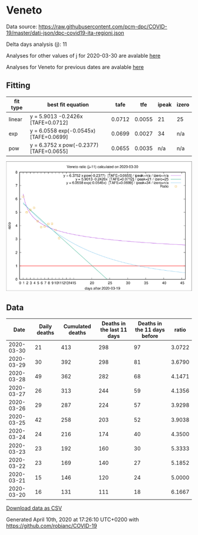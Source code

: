 # Veneto

Data source: https://raw.githubusercontent.com/pcm-dpc/COVID-19/master/dati-json/dpc-covid19-ita-regioni.json

Delta days analysis (j): 11

Analyses for other values of j for 2020-03-30 are avalable [here](../README.md)

Analyses for Veneto for previous dates are avalable [here](../../README.md)

## Fitting 
|fit type|best fit equation|tafe|tfe|ipeak|izero|
|-------|-----|--------|------|---|---|
|linear|y = 5.9013 -0.2426x  [TAFE=0.0712]|0.0712|0.0055|21|25|
|exp|y = 6.0558 exp(-0.0545x)  [TAFE=0.0699]|0.0699|0.0027|34|n/a|
|pow|y = 6.3752 x pow(-0.2377)  [TAFE=0.0655]|0.0655|0.0035|n/a|n/a|

![Plot](COVID-19_veneto_j11_2020-03-30.png)

## Data
|Date|Daily deaths|Cumulated deaths|Deaths in the last 11 days|Deaths in the 11 days before|ratio|
|----|----------|-----------|-------|--------------------|-----|
|2020-03-30|21|413|298|97|3.0722|
|2020-03-29|30|392|298|81|3.6790|
|2020-03-28|49|362|282|68|4.1471|
|2020-03-27|26|313|244|59|4.1356|
|2020-03-26|29|287|224|57|3.9298|
|2020-03-25|42|258|203|52|3.9038|
|2020-03-24|24|216|174|40|4.3500|
|2020-03-23|23|192|160|30|5.3333|
|2020-03-22|23|169|140|27|5.1852|
|2020-03-21|15|146|120|24|5.0000|
|2020-03-20|16|131|111|18|6.1667|

[Download data as CSV](COVID-19_veneto_j11_2020-03-30.csv)

Generated April 10th, 2020 at 17:26:10 UTC+0200 with https://github.com/robianc/COVID-19
